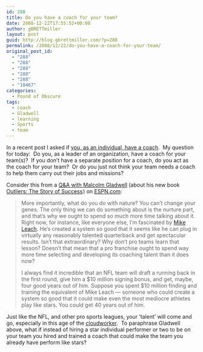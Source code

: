 ```yaml
---
id: 288
title: Do you have a coach for your team?
date: 2008-12-22T17:55:52+00:00
author: gBRETTmiller
layout: post
guid: http://blog.gbrettmiller.com/?p=288
permalink: /2008/12/22/do-you-have-a-coach-for-your-team/
original_post_id:
  - "288"
  - "288"
  - "288"
  - "288"
  - "288"
  - "10467"
categories:
  - Pound of Obscure
tags:
  - coach
  - Gladwell
  - learning
  - Sports
  - team
---
```

In a recent post I asked if [you, as an individual, have a coach](http://blog.gbrettmiller.com/do-you-have-a-coach-do-you-need-a-coach/).  My question for today:  Do you, as a leader of an organization, have a coach for your team(s)?  If you don&#8217;t have a separate position for a coach, do you act as the coach for your team?  Or do you just not think your team needs a coach to help them carry out their jobs and missions?

Consider this from a [Q&A with Malcolm Gladwell](http://sports.espn.go.com/espn/page2/story?page=merron/081208) (about his new book [Outliers: The Story of Success](http://www.amazon.com/gp/product/0316017922?ie=UTF8&tag=gbrettmiller-20&linkCode=as2&camp=1789&creative=9325&creativeASIN=0316017922)<img style="border:none !important;margin:0!important;" src="http://www.assoc-amazon.com/e/ir?t=gbrettmiller-20&l=as2&o=1&a=0316017922" border="0" alt="" width="1" height="1" />) on [ESPN.com](http://espn.go.com):

> More importantly, what do you do with nature? You can&#8217;t change your genes. The only thing we can do something about is the nurture part, and that&#8217;s why we ought to spend so much more time talking about it. Right now, for instance, like everyone else, I&#8217;m fascinated by [Mike Leach](http://texastech.cstv.com/sports/m-footbl/mtt/leach_mike00.html). He&#8217;s created a system so good that it seems like he can plug in virtually any reasonably talented quarterback and get spectacular results. Isn&#8217;t that extraordinary? Why don&#8217;t pro teams learn that lesson? Doesn&#8217;t that mean that a pro franchise ought to spend way more time selecting and developing its coaching talent than it does now?
> 
> I always find it incredible that an NFL team will draft a running back in the first round, give him a $10 million signing bonus, and get, maybe, four good years out of him. Suppose you spent $10 million finding and training the equivalent of Mike Leach &#8212; someone who could create a system so good that it could make even the most mediocre athletes play like stars. You could get 40 years out of him.

Just like the NFL, and other pro sports leagues, your &#8216;talent&#8217; will come and go, especially in this age of the [cloudworker](http://www.ribbonfarm.com/2008/10/23/the-cloudworkers-creed/).  To paraphrase Gladwell above, what if instead of hiring a star individual performer or two to be on your team you hired and trained a coach that could make the team you already have perform like stars?